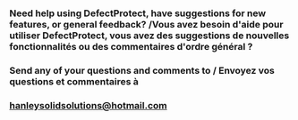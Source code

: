
### Need help using DefectProtect, have suggestions for new features, or general feedback? /Vous avez besoin d'aide pour utiliser DefectProtect, vous avez des suggestions de nouvelles fonctionnalités ou des commentaires d'ordre général ?

### Send any of your questions and comments to / Envoyez vos questions et commentaires à
### [hanleysolidsolutions@hotmail.com](mailto:hanleysolidsolutions@hotmail.com?subject=DefectProtect%20Support%20%2F%20Feedback)
